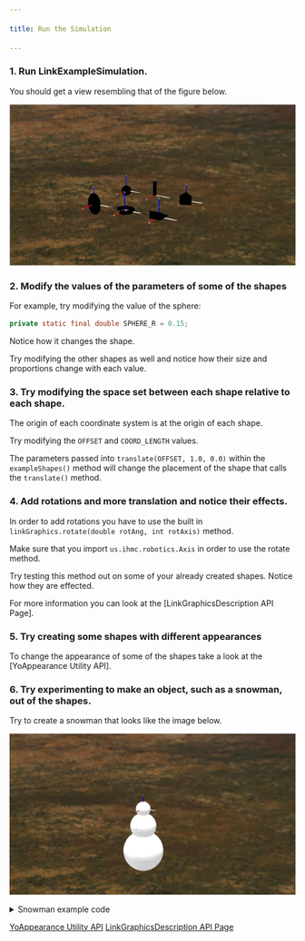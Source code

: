 ```yaml
---

title: Run the Simulation

---
```



### 1. Run LinkExampleSimulation. 
   You should get a view resembling that of the figure below.
   
![ Six example shapes. Coordinate systems are located at the origin of each shape.](/img/documentation/Black6Figures.png)

### 2. Modify the values of the parameters of some of the shapes

   For example, try modifying the value of the sphere:
   ```java
   private static final double SPHERE_R = 0.15;
   ```
   
   Notice how it changes the shape.

   Try modifying the other shapes as well and notice how their size and proportions change with each value.
   
### 3. Try modifying the space set between each shape relative to each shape. 
   The origin of each coordinate system is at the origin of each shape.
   
   Try modifying the `OFFSET` and `COORD_LENGTH` values.
   
   The parameters passed into `translate(OFFSET, 1.0, 0.0)` within the `exampleShapes()` method will change the placement of the shape that calls the `translate()` method.
   
### 4. Add rotations and more translation and notice their effects.  
   In order to add rotations you have to use the built in `linkGraphics.rotate(double rotAng, int rotAxis)` method.
   
   Make sure that you import `us.ihmc.robotics.Axis` in order to use the rotate method.
   
   Try testing this method out on some of your already created shapes.  Notice how they are effected.
   
   For more information you can look at the [LinkGraphicsDescription API Page].
   
### 5. Try creating some shapes with different appearances
   To change the appearance of some of the shapes take a look at the [YoAppearance Utility API].
  
   
### 6. Try experimenting to make an object, such as a snowman, out of the shapes.
   Try to create a snowman that looks like the image below.
   
   ![ Three Spheres stacked on top of each other with different values set for `SPHERE_R`](/img/documentation/Snowman.PNG)
   
<details>
<summary> Snowman example code </summary>

```java
package us.ihmc.exampleSimulations.linkExamples;

import us.ihmc.graphicsDescription.appearance.YoAppearance;
import us.ihmc.robotics.robotDescription.LinkGraphicsDescription;
import us.ihmc.simulationconstructionset.Link;
import us.ihmc.simulationconstructionset.Robot;
import us.ihmc.simulationconstructionset.SimulationConstructionSet;



public class LinkExamplesSimulation
{
   private SimulationConstructionSet sim;

   private static final double SPHERE_R = 0.15;

   private static final double OFFSET = 1.5, COORD_LENGTH = 0.5;


   public LinkExamplesSimulation()
   {
      Robot nullRob = null;
      sim = new SimulationConstructionSet(nullRob);
      // position the camera to view links
      sim.setCameraPosition(10.0, 6.0, 3.0);
      sim.setCameraFix(0.5, 0.5, 0.0);
      Link exampleShapes = exampleShapes();
      sim.addStaticLink(exampleShapes);
      sim.setGroundVisible(false);

      Thread myThread = new Thread(sim);
      myThread.start();
   }


   public static void main(String[] args)
   {
      new LinkExamplesSimulation();
   }


   private Link exampleShapes()
   {
      Link ret = new Link("example shapes");
      LinkGraphicsDescription linkGraphics = new LinkGraphicsDescription();

      // Sphere
      linkGraphics.translate(0.0 * OFFSET, 0.0, 0.0);
      linkGraphics.addCoordinateSystem(COORD_LENGTH);
      linkGraphics.addSphere(SPHERE_R + 0.1, YoAppearance.White());

      linkGraphics.translate(0.0 * OFFSET, 0.0, -0.6);
      linkGraphics.addCoordinateSystem(COORD_LENGTH);
      linkGraphics.addSphere(SPHERE_R + 0.3, YoAppearance.White());

      linkGraphics.translate(0.0 * OFFSET, 0.0, -0.9);
      linkGraphics.addCoordinateSystem(COORD_LENGTH);
      linkGraphics.addSphere(SPHERE_R + 0.55, YoAppearance.White());

      ret.setLinkGraphics(linkGraphics);

      return ret;
   }

}
```
</details>
   
   [YoAppearance Utility API](https://ihmcroboticsdocs.github.io/simulation-construction-set/docs/04-yo-appearance-api.html)
   [LinkGraphicsDescription API Page](https://ihmcroboticsdocs.github.io/simulation-construction-set/docs/01-links-constructors-and-methods.html)